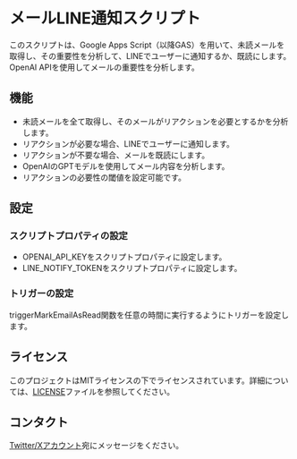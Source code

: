 # メールLINE通知スクリプト

このスクリプトは、Google Apps Script（以降GAS）を用いて、未読メールを取得し、その重要性を分析して、LINEでユーザーに通知するか、既読にします。OpenAI APIを使用してメールの重要性を分析します。

## 機能

- 未読メールを全て取得し、そのメールがリアクションを必要とするかを分析します。
- リアクションが必要な場合、LINEでユーザーに通知します。
- リアクションが不要な場合、メールを既読にします。
- OpenAIのGPTモデルを使用してメール内容を分析します。
- リアクションの必要性の閾値を設定可能です。

## 設定

### スクリプトプロパティの設定

* OPENAI_API_KEYをスクリプトプロパティに設定します。
* LINE_NOTIFY_TOKENをスクリプトプロパティに設定します。

### トリガーの設定

triggerMarkEmailAsRead関数を任意の時間に実行するようにトリガーを設定します。

## ライセンス

このプロジェクトはMITライセンスの下でライセンスされています。詳細については、[LICENSE](./LICENSE)ファイルを参照してください。

## コンタクト

[Twitter/Xアカウント](https://x.com/iamfreeelover)宛にメッセージをください。
